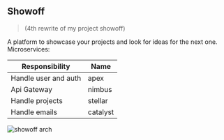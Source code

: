 ## Showoff 

> (4th rewrite of my project showoff)

A platform to showcase your projects and look for ideas for the next one.
Microservices:

| Responsibility | Name |
| -------------- | ------ |
| Handle user and auth | apex |
| Api Gateway | nimbus |
| Handle projects | stellar |
| Handle emails | catalyst |

![showoff arch](https://github.com/sudo-nick16/showoff-4/blob/master/showoff_arch.png)
